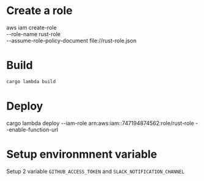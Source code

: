 # Create a role

aws iam create-role \
  --role-name rust-role \
  --assume-role-policy-document file://rust-role.json


# Build
```rust
cargo lambda build  
```

# Deploy

cargo lambda deploy --iam-role arn:aws:iam::747194874562:role/rust-role --enable-function-url


# Setup environmnent variable 



Setup 2 variable `GITHUB_ACCESS_TOKEN` and `SLACK_NOTIFICATION_CHANNEL`